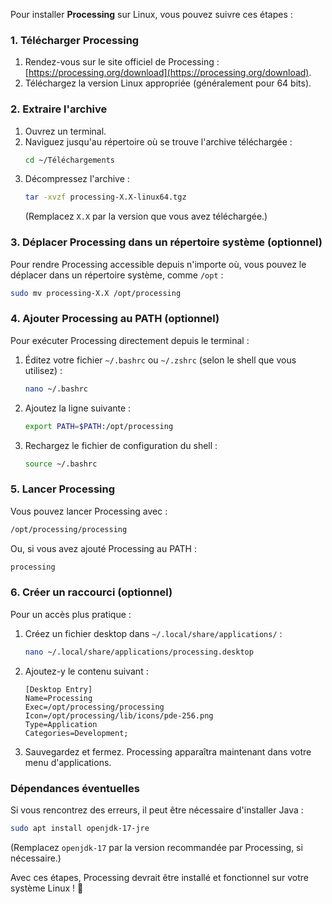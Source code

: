 Pour installer **Processing** sur Linux, vous pouvez suivre ces étapes :

### 1. Télécharger Processing
1. Rendez-vous sur le site officiel de Processing : [https://processing.org/download](https://processing.org/download).
2. Téléchargez la version Linux appropriée (généralement pour 64 bits).

### 2. Extraire l'archive
1. Ouvrez un terminal.
2. Naviguez jusqu'au répertoire où se trouve l'archive téléchargée :
   ```bash
   cd ~/Téléchargements
   ```
3. Décompressez l'archive :
   ```bash
   tar -xvzf processing-X.X-linux64.tgz
   ```
   (Remplacez `X.X` par la version que vous avez téléchargée.)

### 3. Déplacer Processing dans un répertoire système (optionnel)
Pour rendre Processing accessible depuis n'importe où, vous pouvez le déplacer dans un répertoire système, comme `/opt` :
   ```bash
   sudo mv processing-X.X /opt/processing
   ```

### 4. Ajouter Processing au PATH (optionnel)
Pour exécuter Processing directement depuis le terminal :
1. Éditez votre fichier `~/.bashrc` ou `~/.zshrc` (selon le shell que vous utilisez) :
   ```bash
   nano ~/.bashrc
   ```
2. Ajoutez la ligne suivante :
   ```bash
   export PATH=$PATH:/opt/processing
   ```
3. Rechargez le fichier de configuration du shell :
   ```bash
   source ~/.bashrc
   ```

### 5. Lancer Processing
Vous pouvez lancer Processing avec :
```bash
/opt/processing/processing
```
Ou, si vous avez ajouté Processing au PATH :
```bash
processing
```

### 6. Créer un raccourci (optionnel)
Pour un accès plus pratique :
1. Créez un fichier desktop dans `~/.local/share/applications/` :
   ```bash
   nano ~/.local/share/applications/processing.desktop
   ```
2. Ajoutez-y le contenu suivant :
   ```plaintext
   [Desktop Entry]
   Name=Processing
   Exec=/opt/processing/processing
   Icon=/opt/processing/lib/icons/pde-256.png
   Type=Application
   Categories=Development;
   ```
3. Sauvegardez et fermez. Processing apparaîtra maintenant dans votre menu d'applications.

### Dépendances éventuelles
Si vous rencontrez des erreurs, il peut être nécessaire d'installer Java :
```bash
sudo apt install openjdk-17-jre
```
(Remplacez `openjdk-17` par la version recommandée par Processing, si nécessaire.)

Avec ces étapes, Processing devrait être installé et fonctionnel sur votre système Linux ! 🚀